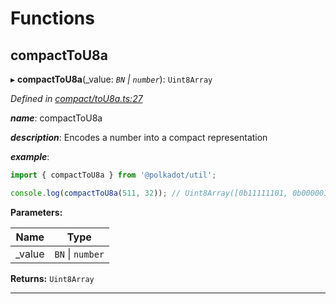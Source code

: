 

# Functions

<a id="compacttou8a"></a>

##  compactToU8a

▸ **compactToU8a**(_value: *`BN` \| `number`*): `Uint8Array`

*Defined in [compact/toU8a.ts:27](https://github.com/polkadot-js/common/blob/e19d377/packages/util/src/compact/toU8a.ts#L27)*

*__name__*: compactToU8a

*__description__*: Encodes a number into a compact representation

*__example__*:   

```javascript
import { compactToU8a } from '@polkadot/util';

console.log(compactToU8a(511, 32)); // Uint8Array([0b11111101, 0b00000111])
```

**Parameters:**

| Name | Type |
| ------ | ------ |
| _value | `BN` \| `number` |

**Returns:** `Uint8Array`

___


